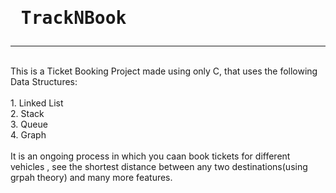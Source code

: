 # <pre>                    TrackNBook</pre>
<hr><br>
This is a Ticket Booking Project made using only C, that uses the following Data Structures:<br><br>
1. Linked List <br>
2. Stack <br>
3. Queue <br>
4. Graph <br><br>
It is an ongoing process in which you caan book tickets for different vehicles , see the shortest distance between any two destinations(using grpah theory) and many more features.
